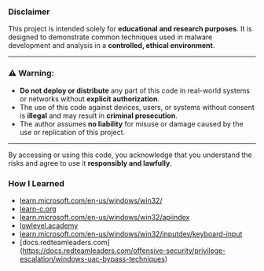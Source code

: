 ### Disclaimer

This project is intended solely for **educational and research purposes**. It is designed to demonstrate common techniques used in malware development and analysis in a **controlled, ethical environment**.

---

### ⚠️ Warning:

- **Do not deploy or distribute** any part of this code in real-world systems or networks without **explicit authorization**.  
- The use of this code against devices, users, or systems without consent is **illegal** and may result in **criminal prosecution**.  
- The author assumes **no liability** for misuse or damage caused by the use or replication of this project.

---

By accessing or using this code, you acknowledge that you understand the risks and agree to use it **responsibly and lawfully**.

### How I Learned
- [learn.microsoft.com/en-us/windows/win32/](https://learn.microsoft.com/en-us/windows/win32/)
- [learn-c.org](https://www.learn-c.org/)
- [learn.microsoft.com/en-us/windows/win32/apiindex](https://learn.microsoft.com/en-us/windows/win32/apiindex/windows-api-list)
- [lowlevel.academy](https://lowlevel.academy/)
- [learn.microsoft.com/en-us/windows/win32/inputdev/keyboard-input](https://learn.microsoft.com/en-us/windows/win32/inputdev/keyboard-input)
- [docs.redteamleaders.com] (https://docs.redteamleaders.com/offensive-security/privilege-escalation/windows-uac-bypass-techniques)
